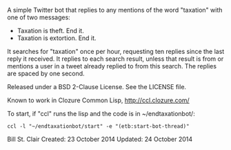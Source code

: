 A simple Twitter bot that replies to any mentions of the word
"taxation" with one of two messages:

* Taxation is theft. End it.
* Taxation is extortion. End it.

It searches for "taxation" once per hour, requesting ten replies since
the last reply it received. It replies to each search result, unless
that result is from or mentions a user in a tweet already replied to
from this search. The replies are spaced by one second.

Released under a BSD 2-Clause License. See the LICENSE file.

Known to work in Clozure Common Lisp, http://ccl.clozure.com/

To start, if "ccl" runs the lisp and the code is in ~/endtaxationbot/:

```
ccl -l "~/endtaxationbot/start" -e "(etb:start-bot-thread)"
```

Bill St. Clair
Created: 23 October 2014
Updated: 24 October 2014
